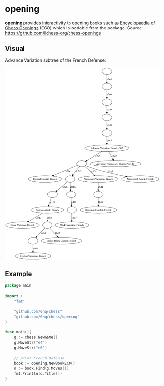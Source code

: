 # opening

**opening** provides interactivity to opening books such as [Encyclopaedia of Chess Openings](https://en.wikipedia.org/wiki/Encyclopaedia_of_Chess_Openings) (ECO) which is loadable from the package. Source: https://github.com/lichess-org/chess-openings

## Visual

Advance Variation subtree of the French Defense:

![subtree](test.png)

## Example

```go
package main

import (
    "fmt"

    "github.com/0hq/chess"
    "github.com/0hq/chess/opening"
)

func main(){
    g := chess.NewGame()
	g.MoveStr("e4")
	g.MoveStr("e6")

	// print French Defense
	book := opening.NewBookECO()
	o := book.Find(g.Moves())
	fmt.Println(o.Title())
}
```
